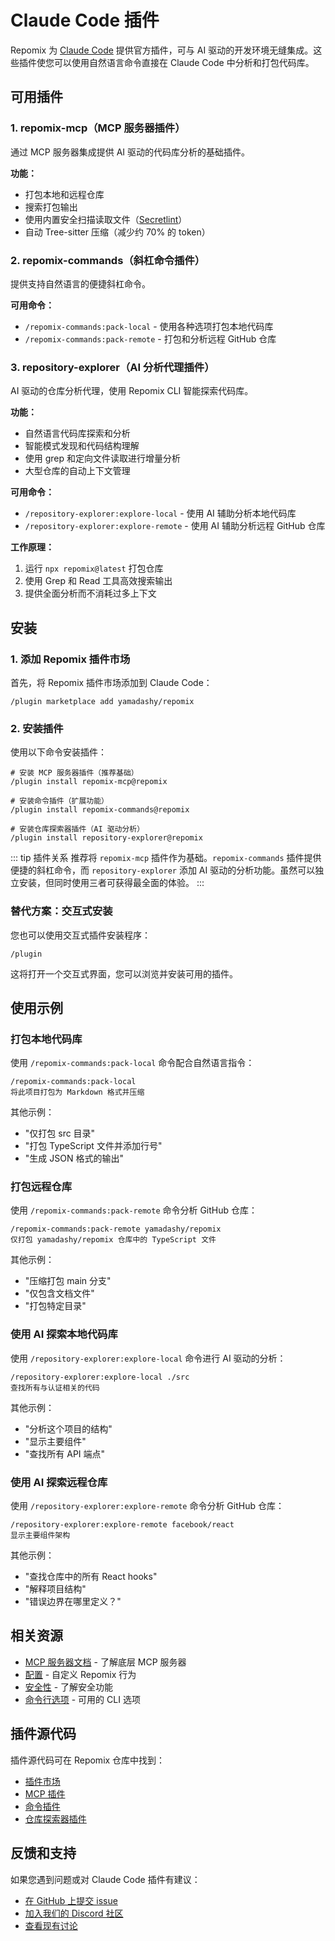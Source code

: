 # Claude Code 插件

Repomix 为 [Claude Code](https://docs.anthropic.com/en/docs/claude-code/overview) 提供官方插件，可与 AI 驱动的开发环境无缝集成。这些插件使您可以使用自然语言命令直接在 Claude Code 中分析和打包代码库。

## 可用插件

### 1. repomix-mcp（MCP 服务器插件）

通过 MCP 服务器集成提供 AI 驱动的代码库分析的基础插件。

**功能：**
- 打包本地和远程仓库
- 搜索打包输出
- 使用内置安全扫描读取文件（[Secretlint](https://github.com/secretlint/secretlint)）
- 自动 Tree-sitter 压缩（减少约 70% 的 token）

### 2. repomix-commands（斜杠命令插件）

提供支持自然语言的便捷斜杠命令。

**可用命令：**
- `/repomix-commands:pack-local` - 使用各种选项打包本地代码库
- `/repomix-commands:pack-remote` - 打包和分析远程 GitHub 仓库

### 3. repository-explorer（AI 分析代理插件）

AI 驱动的仓库分析代理，使用 Repomix CLI 智能探索代码库。

**功能：**
- 自然语言代码库探索和分析
- 智能模式发现和代码结构理解
- 使用 grep 和定向文件读取进行增量分析
- 大型仓库的自动上下文管理

**可用命令：**
- `/repository-explorer:explore-local` - 使用 AI 辅助分析本地代码库
- `/repository-explorer:explore-remote` - 使用 AI 辅助分析远程 GitHub 仓库

**工作原理：**
1. 运行 `npx repomix@latest` 打包仓库
2. 使用 Grep 和 Read 工具高效搜索输出
3. 提供全面分析而不消耗过多上下文

## 安装

### 1. 添加 Repomix 插件市场

首先，将 Repomix 插件市场添加到 Claude Code：

```text
/plugin marketplace add yamadashy/repomix
```

### 2. 安装插件

使用以下命令安装插件：

```text
# 安装 MCP 服务器插件（推荐基础）
/plugin install repomix-mcp@repomix

# 安装命令插件（扩展功能）
/plugin install repomix-commands@repomix

# 安装仓库探索器插件（AI 驱动分析）
/plugin install repository-explorer@repomix
```

::: tip 插件关系
推荐将 `repomix-mcp` 插件作为基础。`repomix-commands` 插件提供便捷的斜杠命令，而 `repository-explorer` 添加 AI 驱动的分析功能。虽然可以独立安装，但同时使用三者可获得最全面的体验。
:::

### 替代方案：交互式安装

您也可以使用交互式插件安装程序：

```text
/plugin
```

这将打开一个交互式界面，您可以浏览并安装可用的插件。

## 使用示例

### 打包本地代码库

使用 `/repomix-commands:pack-local` 命令配合自然语言指令：

```text
/repomix-commands:pack-local
将此项目打包为 Markdown 格式并压缩
```

其他示例：
- "仅打包 src 目录"
- "打包 TypeScript 文件并添加行号"
- "生成 JSON 格式的输出"

### 打包远程仓库

使用 `/repomix-commands:pack-remote` 命令分析 GitHub 仓库：

```text
/repomix-commands:pack-remote yamadashy/repomix
仅打包 yamadashy/repomix 仓库中的 TypeScript 文件
```

其他示例：
- "压缩打包 main 分支"
- "仅包含文档文件"
- "打包特定目录"

### 使用 AI 探索本地代码库

使用 `/repository-explorer:explore-local` 命令进行 AI 驱动的分析：

```text
/repository-explorer:explore-local ./src
查找所有与认证相关的代码
```

其他示例：
- "分析这个项目的结构"
- "显示主要组件"
- "查找所有 API 端点"

### 使用 AI 探索远程仓库

使用 `/repository-explorer:explore-remote` 命令分析 GitHub 仓库：

```text
/repository-explorer:explore-remote facebook/react
显示主要组件架构
```

其他示例：
- "查找仓库中的所有 React hooks"
- "解释项目结构"
- "错误边界在哪里定义？"

## 相关资源

- [MCP 服务器文档](/guide/mcp-server) - 了解底层 MCP 服务器
- [配置](/guide/configuration) - 自定义 Repomix 行为
- [安全性](/guide/security) - 了解安全功能
- [命令行选项](/guide/command-line-options) - 可用的 CLI 选项

## 插件源代码

插件源代码可在 Repomix 仓库中找到：

- [插件市场](https://github.com/yamadashy/repomix/tree/main/.claude-plugin)
- [MCP 插件](https://github.com/yamadashy/repomix/tree/main/.claude/plugins/repomix-mcp)
- [命令插件](https://github.com/yamadashy/repomix/tree/main/.claude/plugins/repomix-commands)
- [仓库探索器插件](https://github.com/yamadashy/repomix/tree/main/.claude/plugins/repository-explorer)

## 反馈和支持

如果您遇到问题或对 Claude Code 插件有建议：

- [在 GitHub 上提交 issue](https://github.com/yamadashy/repomix/issues)
- [加入我们的 Discord 社区](https://discord.gg/wNYzTwZFku)
- [查看现有讨论](https://github.com/yamadashy/repomix/discussions)
